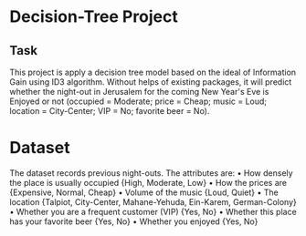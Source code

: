 # Decision-Tree Project

## Task
This project is apply a decision tree model based on the ideal of Information Gain using ID3 algorithm. Without helps of existing packages, it will predict whether the night-out in Jerusalem for the coming New Year's Eve is Enjoyed or not (occupied = Moderate; price = Cheap; music = Loud; location = City-Center; VIP = No; favorite beer = No). 


# Dataset 
The dataset records previous night-outs. The attributes are:
• How densely the place is usually occupied {High, Moderate, Low}
• How the prices are {Expensive, Normal, Cheap}
• Volume of the music {Loud, Quiet}
• The location {Talpiot, City-Center, Mahane-Yehuda, Ein-Karem, German-Colony}
• Whether you are a frequent customer (VIP) {Yes, No}
• Whether this place has your favorite beer {Yes, No}
• Whether you enjoyed {Yes, No}

